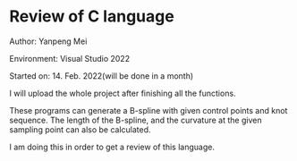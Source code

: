 # Review of C language

Author: Yanpeng Mei

Environment: Visual Studio 2022

Started on: 14. Feb. 2022(will be done in a month)

I will upload the whole project after finishing all the functions.

These programs can generate a B-spline with given control points and knot sequence. The length of the B-spline, and the curvature at the given sampling point can also be calculated.

I am doing this in order to get a review of this language.
